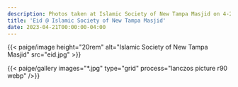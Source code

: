 ```yaml
---
description: Photos taken at Islamic Society of New Tampa Masjid on 4-21-2023. Please click on the photo to download then save the image. If you would like me to remove any from here please contact me on my telegram on the main page.
title: 'Eid @ Islamic Society of New Tampa Masjid'
date: 2023-04-21T00:00:00-04:00
---
```


<div class="text-center">{{< paige/image height="20rem" alt="Islamic Society of New Tampa Masjid" src="eid.jpg"    >}}</div>

{{< paige/gallery
     images="*.jpg"
     type="grid"
     process="lanczos picture r90 webp"
     />}}
